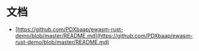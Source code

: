 # 文档
* [https://github.com/PDXbaap/ewasm-rust-demo/blob/master/README.md](https://github.com/PDXbaap/ewasm-rust-demo/blob/master/README.md)